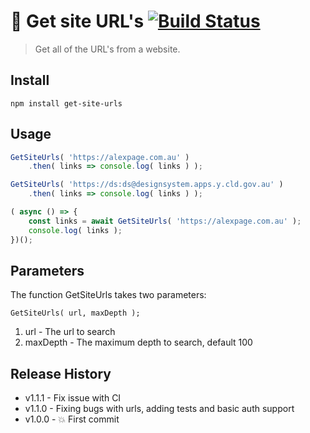 🔗 Get site URL's   [![Build Status](https://travis-ci.org/alex-page/get-site-urls.svg?branch=master)](https://travis-ci.org/alex-page/get-site-urls)
==============

> Get all of the URL's from a website.


## Install

```console
npm install get-site-urls
```


## Usage

```js
GetSiteUrls( 'https://alexpage.com.au' )
	.then( links => console.log( links ) );

GetSiteUrls( 'https://ds:ds@designsystem.apps.y.cld.gov.au' )
	.then( links => console.log( links ) );

( async () => {
	const links = await GetSiteUrls( 'https://alexpage.com.au' );
	console.log( links );
})();
```


## Parameters

The function GetSiteUrls takes two parameters:

```
GetSiteUrls( url, maxDepth );
```

1. url - The url to search
1. maxDepth - The maximum depth to search, default 100


## Release History

* v1.1.1 - Fix issue with CI
* v1.1.0 - Fixing bugs with urls, adding tests and basic auth support
* v1.0.0 - 💥 First commit
